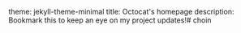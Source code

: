 theme: jekyll-theme-minimal
title: Octocat's homepage
description: Bookmark this to keep an eye on my project updates!# choin

